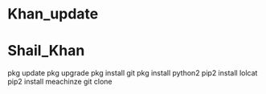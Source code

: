 # Khan_update
# Shail_Khan

pkg update
pkg upgrade
pkg install git
pkg install python2
pip2 install lolcat
pip2 install meachinze
git clone 
